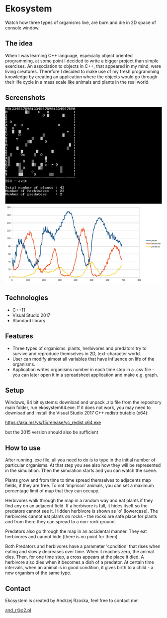 # Ekosystem
Watch how three types of organisms live, are born and die in 2D space of console window.

## The idea
When I was learning C++ language, especially object oriented programming, at some point I decided to write a bigger project than simple exercises. An association to objects in C++, that appeared in my mind, were living creatures. Therefore I decided to make use of my fresh programming knowledge by creating an application where the objects would go through their life cycle in a mass scale like animals and plants in the real world.

## Screenshots
![Screen1](./screen1.jpg)
![Screen2](./screen2.jpg)

## Technologies
* C++11
* Visual Studio 2017
* Standard library

## Features
* Three types of organisms: plants, herbivores and predators try to survive and reproduce themselves in 2D, text-character world.
* User can modify almost all variables that have influence on life of the organisms.
* Application writes organisms number in each time step in a .csv file - you can later open it in a spreadsheet application and make e.g. graph.

## Setup
Windows, 64 bit systems: download and unpack .zip file from the repository main folder, run ekosystem64.exe. If it does not work, you may need to download and install the Visual Studio 2017 C++ redistributable (x64):

https://aka.ms/vs/15/release/vc_redist.x64.exe

but the 2015 version should also be sufficient

## How to use
After running .exe file, all you need to do is to type in the initial number of particular organisms. At that step you see also how they will be represented in the simulation. Then the simulation starts and you can watch the scene.

Plants grow and from time to time spread themselves to adjacents map fields, if they are free. To not 'imprison' animals, you can set a maximum percentage limit of map that they can occupy.

Herbivores walk through the map in a random way and eat plants if they find any on an adjacent field. If a herbivore is full, it hides itself so the predators cannot see it. Hidden herbivore is shown as 'o' (lowercase). The herbivores cannot eat plants on rocks - the rocks are safe place for plants and from there they can spread to a non-rock ground.

Predators also go through the map in an accidental manner. They eat herbivores and cannot hide (there is no point for them).

Both Predators and herbivores have a parameter 'condition' that rises when eating and slowly decreases over time. When it reaches zero, the animal dies. Then, for one time step, a cross appears at the place it died. A herbivore also dies when it becomes a dish of a predator. At certain time intervals, when an animal is in good condition, it gives birth to a child - a new organism of the same type.

## Contact
Ekosystem is created by Andrzej Rzoska, feel free to contact me!

and_r@o2.pl
